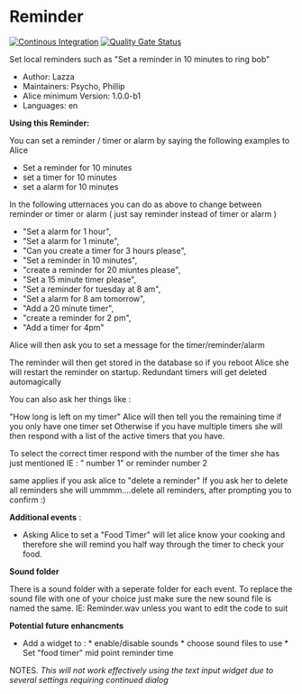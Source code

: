 # Reminder

[![Continous Integration](https://gitlab.com/project-alice-assistant/skills/skill_Reminder/badges/master/pipeline.svg)](https://gitlab.com/project-alice-assistant/skills/skill_Reminder/pipelines/latest) [![Quality Gate Status](https://sonarcloud.io/api/project_badges/measure?project=project-alice-assistant_skill_Reminder&metric=alert_status)](https://sonarcloud.io/dashboard?id=project-alice-assistant_skill_Reminder)

Set local reminders such as "Set a reminder in 10 minutes to ring bob"

- Author: Lazza
- Maintainers: Psycho, Phillip
- Alice minimum Version: 1.0.0-b1
- Languages:
    en

**Using this Reminder:**

You can set a reminder / timer or alarm by saying the following examples to Alice

- Set a reminder for 10 minutes
- set a timer for 10 minutes
- set a alarm for 10 minutes

In the following utternaces you can do as above to change between reminder or timer or alarm 
( just say reminder instead of timer or alarm )

 - "Set a alarm for 1 hour",
 - "Set a alarm for 1 minute",
 - "Can you create a timer for 3 hours please",
 - "Set a reminder in 10 minutes",
 - "create a reminder for 20 miuntes please",
 - "Set a 15 minute timer please",
 - "Set a reminder for tuesday at 8 am",
 - "Set a alarm for 8 am tomorrow",
 - "Add a 20 minute timer",
 - "create a reminder for 2 pm",
 - "Add a timer for 4pm"
 
 Alice will then ask you to set a message for the timer/reminder/alarm
 
 The reminder will then get stored in the database so if you reboot Alice she will
 restart the reminder on startup. Redundant timers will get deleted automagically
 
 You can also ask her things like :
 
 "How long is left on my timer"
  Alice will then tell you the remaining time if you only have one timer set
  Otherwise if you have multiple timers she will then respond with a list of the active timers
  that you have.
  
  To select the correct timer respond with the number of the timer she has just mentioned
  IE : " number 1"
    or reminder number 2
    
  same applies if you ask alice to "delete a reminder"
  If you ask her to delete all reminders she will ummmm....delete all reminders, after prompting you to confirm :) 
 
 **Additional events** :
 - Asking Alice to set a "Food Timer" will let alice know your cooking and therefore she will remind 
    you half way through the timer to check your food.
 
     
 **Sound folder**
 
 There is a sound folder with a seperate folder for each event.
 To replace the sound file with one of your choice just make sure the new sound file is named
    the same. IE: Reminder.wav unless you want to edit the code to suit
 
 **Potential future enhancments**
   - Add a widget to :
                     * enable/disable sounds
                     * choose sound files to use
                     * Set "food timer" mid point reminder time 
    
NOTES. *This will not work effectively using the text input widget due to several settings requiring continued dialog*

